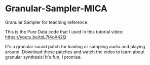 # Granular-Sampler-MICA
Granular Sampler for teaching reference


This is the Pure Data code that I used in this tutorial video: https://youtu.be/tpL7l4oX42Q

It's a granular sound patch for loading or sampling audio and playing around. Download these patches and watch the video to learn about granular synthesis! It's fun, I promise.

